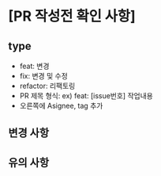 # [PR 작성전 확인 사항]

## type

- feat: 변경
- fix: 변경 및 수정
- refactor: 리팩토링
- PR 제목 형식: ex) feat: [issue번호] 작업내용
- 오른쪽에 Asignee, tag 추가

## 변경 사항


## 유의 사항

